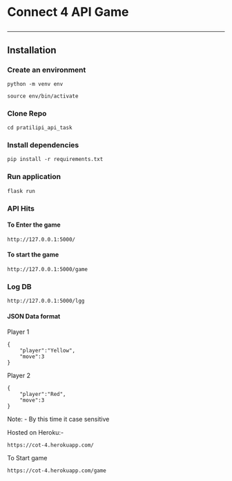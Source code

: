 # Connect 4 API Game<hr>

## Installation 

### Create an environment
```
python -m venv env
```

```
source env/bin/activate
```

### Clone Repo
```
cd pratilipi_api_task
```

### Install dependencies
```
pip install -r requirements.txt
```
### Run application
```
flask run
```
### API Hits
#### To Enter the game
```
http://127.0.0.1:5000/
```
#### To start the game 
```
http://127.0.0.1:5000/game
```

### Log DB
```
http://127.0.0.1:5000/lgg
```

#### JSON Data format
Player 1
```
{
	"player":"Yellow",
	"move":3
}
```
Player 2
```
{
	"player":"Red",
	"move":3
}
```

Note: - By this time it case sensitive


Hosted on Heroku:- 

```
https://cot-4.herokuapp.com/ 
```

To Start game
```
https://cot-4.herokuapp.com/game 
```

